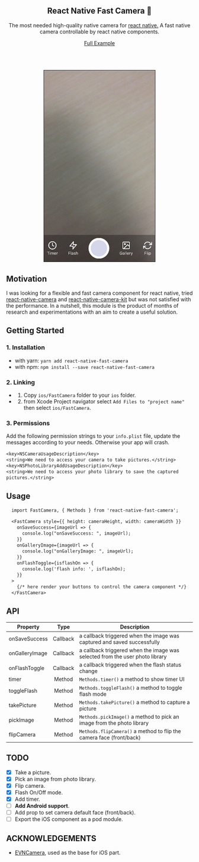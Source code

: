 <h2 align="center">React Native Fast Camera 📸</h2>
<p align="center">The most needed high-quality native camera for <a href="https://facebook.github.io/react-native/">react native.</a> A fast native camera controllable by react native components.

<p align="center">
  <a href="./example.js">Full Example</a>
</p>

<p align="center">
  <img src="./screenshot.jpg" width="300" border="1px" style="margin-top: 50px"/>
</p>

## Motivation
I was looking for a flexible and fast camera component for react native, tried [react-native-camera](https://github.com/react-native-community/react-native-camera) and [react-native-camera-kit](https://github.com/wix/react-native-camera-kit) but was not satisfied with the performance. In a nutshell, this module is the product of months of research and experimentations with an aim to create a useful solution.

## Getting Started

### 1. Installation
   * with yarn: `yarn add react-native-fast-camera`
   * with npm: `npm install --save react-native-fast-camera`

### 2. Linking
   * 1. Copy `ios/FastCamera` folder to your `ios` folder.
   * 2. from Xcode Project navigator select `Add Files to "project name"` then select `ios/FastCamera`.

### 3. Permissions
Add the following permission strings to your `info.plist` file, update the messages according to your needs. Otherwise your app will crash.
```
<key>NSCameraUsageDescription</key>
<string>We need to access your camera to take pictures.</string>
<key>NSPhotoLibraryAddUsageDescription</key>
<string>We need to access your photo library to save the captured pictures.</string>
```

## Usage

```JSX
  import FastCamera, { Methods } from 'react-native-fast-camera';
```

```JSX
  <FastCamera style={{ height: cameraHeight, width: cameraWidth }}
    onSaveSuccess={imageUrl => {
      console.log("onSaveSuccess: ", imageUrl);
    }}
    onGalleryImage={imageUrl => {
      console.log("onGalleryImage: ", imageUrl);
    }}
    onFlashToggle={isflashOn => {
      console.log('flash info: ', isflashOn);
    }}
  >
    {/* here render your buttons to control the camera component */}
  </FastCamera>
```

## API
| Property |      Type      |  Description  |
|----------|:-------------:|----------|
| onSaveSuccess | Callback | a callback triggered when the image was captured and saved successfully |
| onGalleryImage | Callback | a callback triggered when the image was selected from the user photo library |
| onFlashToggle | Callback | a callback triggered when the flash status change |
| timer | Method | `Methods.timer()` a method to show timer UI |
| toggleFlash | Method | `Methods.toggleFlash()` a method to toggle flash mode |
| takePicture | Method | `Methods.takePicture()` a method to capture a picture |
| pickImage | Method | `Methods.pickImage()` a method to pick an image from the photo library |
| flipCamera | Method | `Methods.flipCamera()` a method to flip the camera face (front/back) |

## TODO
- [x] Take a picture.
- [x] Pick an image from photo library.
- [x] Flip camera.
- [x] Flash On/Off mode.
- [x] Add timer.
- [ ] **Add Android support**.
- [ ] Add prop to set camera default face (front/back).
- [ ] Export the iOS component as a pod module.

## ACKNOWLEDGEMENTS
- [EVNCamera](https://github.com/zonghongyan/EVNCamera), used as the base for iOS part.
